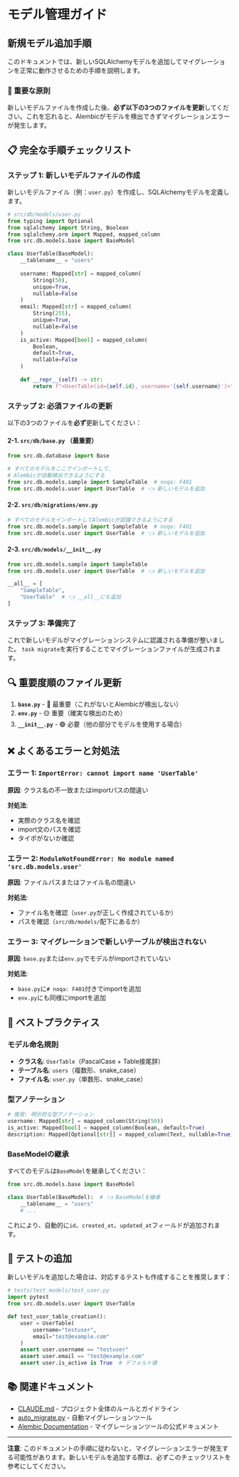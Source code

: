 # モデル管理ガイド

## 新規モデル追加手順

このドキュメントでは、新しいSQLAlchemyモデルを追加してマイグレーションを正常に動作させるための手順を説明します。

### 🚨 重要な原則

新しいモデルファイルを作成した後、**必ず以下の3つのファイルを更新**してください。これを忘れると、Alembicがモデルを検出できずマイグレーションエラーが発生します。

## 📋 完全な手順チェックリスト

### ステップ 1: 新しいモデルファイルの作成

新しいモデルファイル（例：`user.py`）を作成し、SQLAlchemyモデルを定義します。

```python
# src/db/models/user.py
from typing import Optional
from sqlalchemy import String, Boolean
from sqlalchemy.orm import Mapped, mapped_column
from src.db.models.base import BaseModel

class UserTable(BaseModel):
    __tablename__ = "users"
    
    username: Mapped[str] = mapped_column(
        String(50), 
        unique=True, 
        nullable=False
    )
    email: Mapped[str] = mapped_column(
        String(255), 
        unique=True, 
        nullable=False
    )
    is_active: Mapped[bool] = mapped_column(
        Boolean, 
        default=True, 
        nullable=False
    )
    
    def __repr__(self) -> str:
        return f"<UserTable(id={self.id}, username='{self.username}')>"
```

### ステップ 2: 必須ファイルの更新

以下の3つのファイルを**必ず**更新してください：

#### 2-1. `src/db/base.py` （最重要）

```python
from src.db.database import Base

# すべてのモデルをここでインポートして、
# Alembicが自動検出できるようにする
from src.db.models.sample import SampleTable  # noqa: F401
from src.db.models.user import UserTable  # 👈 新しいモデルを追加
```

#### 2-2. `src/db/migrations/env.py`

```python
# すべてのモデルをインポートしてAlembicが認識できるようにする
from src.db.models.sample import SampleTable  # noqa: F401
from src.db.models.user import UserTable  # 👈 新しいモデルを追加
```

#### 2-3. `src/db/models/__init__.py`

```python
from src.db.models.sample import SampleTable
from src.db.models.user import UserTable  # 👈 新しいモデルを追加

__all__ = [
    "SampleTable", 
    "UserTable"  # 👈 __all__にも追加
]
```

### ステップ 3: 準備完了

これで新しいモデルがマイグレーションシステムに認識される準備が整いました。
`task migrate`を実行することでマイグレーションファイルが生成されます。

## 🔍 重要度順のファイル更新

1. **`base.py`** - 🔴 最重要（これがないとAlembicが検出しない）
2. **`env.py`** - 🟡 重要（確実な検出のため）
3. **`__init__.py`** - 🟢 必要（他の部分でモデルを使用する場合）

## ❌ よくあるエラーと対処法

### エラー 1: `ImportError: cannot import name 'UserTable'`

**原因**: クラス名の不一致またはimportパスの間違い

**対処法**: 
- 実際のクラス名を確認
- import文のパスを確認
- タイポがないか確認

### エラー 2: `ModuleNotFoundError: No module named 'src.db.models.user'`

**原因**: ファイルパスまたはファイル名の間違い

**対処法**:
- ファイル名を確認（`user.py`が正しく作成されているか）
- パスを確認（`src/db/models/`配下にあるか）

### エラー 3: マイグレーションで新しいテーブルが検出されない

**原因**: `base.py`または`env.py`でモデルがimportされていない

**対処法**:
- `base.py`に`# noqa: F401`付きでimportを追加
- `env.py`にも同様にimportを追加

## 🎯 ベストプラクティス

### モデル命名規則

- **クラス名**: `UserTable`（PascalCase + Table接尾辞）
- **テーブル名**: `users`（複数形、snake_case）
- **ファイル名**: `user.py`（単数形、snake_case）

### 型アノテーション

```python
# 推奨: 明示的な型アノテーション
username: Mapped[str] = mapped_column(String(50))
is_active: Mapped[bool] = mapped_column(Boolean, default=True)
description: Mapped[Optional[str]] = mapped_column(Text, nullable=True)
```

### BaseModelの継承

すべてのモデルは`BaseModel`を継承してください：

```python
from src.db.models.base import BaseModel

class UserTable(BaseModel):  # 👈 BaseModelを継承
    __tablename__ = "users"
    # ...
```

これにより、自動的に`id`、`created_at`、`updated_at`フィールドが追加されます。

## 🔧 テストの追加

新しいモデルを追加した場合は、対応するテストも作成することを推奨します：

```python
# tests/test_models/test_user.py
import pytest
from src.db.models.user import UserTable

def test_user_table_creation():
    user = UserTable(
        username="testuser",
        email="test@example.com"
    )
    assert user.username == "testuser"
    assert user.email == "test@example.com"
    assert user.is_active is True  # デフォルト値
```

## 📚 関連ドキュメント

- [CLAUDE.md](../../../CLAUDE.md) - プロジェクト全体のルールとガイドライン
- [auto_migrate.py](../../script/auto_migrate/auto_migrate.py) - 自動マイグレーションツール
- [Alembic Documentation](https://alembic.sqlalchemy.org/) - マイグレーションツールの公式ドキュメント

---

**注意**: このドキュメントの手順に従わないと、マイグレーションエラーが発生する可能性があります。新しいモデルを追加する際は、必ずこのチェックリストを参考にしてください。